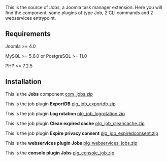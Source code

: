 This is the source of Jobs, a Joomla task manager extension. Here you will find the component, some plugins of type Job, 2 CLI commands and 2 webservices entrypoint.

## Requirements
Joomla >= 4.0

MySQL >= 5.6.0 or PostgreSQL >= 11.0

PHP >= 7.2.5

## Installation

This is the **Jobs** component [com_jobs.zip](https://github.com/alikon/testcom/files/6732591/com_jobs.zip)

This is the job plugin **ExportDB** [plg_job_exportdb.zip](https://github.com/alikon/testcom/files/6732641/plg_job_exportdb.zip)

This is the job plugin **Log rotation** [plg_job_logrotation.zip](https://github.com/alikon/testcom/files/6732596/plg_job_logrotation.zip)

This is the job plugin **Clean expired cache** [plg_job_cleancache.zip](https://github.com/alikon/testcom/files/6732598/plg_job_cleancache.zip)

This is the job plugin **Expire privacy consent** [plg_job_expiredconsent.zip](https://github.com/alikon/testcom/files/6732607/plg_job_expiredconsent.zip)

This is the **webservices plugin Jobs** [plg_webservices_jobs.zip](https://github.com/alikon/testcom/files/6732610/plg_webservices_jobs.zip)

This is the **console plugin Jobs** [plg_console_job.zip](https://github.com/alikon/testcom/files/6732614/plg_console_job.zip)


